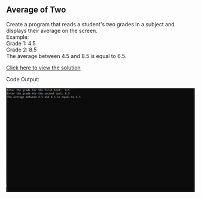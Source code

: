 ## Average of Two

Create a program that reads a student's two grades in a subject and displays their average on the screen.<br>
Example:<br>
Grade 1: 4.5<br>
Grade 2: 8.5<br>
The average between 4.5 and 8.5 is equal to 6.5.

[Click here to view the solution](https://github.com/davi-p-oliveira-11/CCodeChallengeLab/blob/main/Challenges/AverageOfTwo/solution.c)

Code Output:

![Output](https://github.com/davi-p-oliveira-11/CCodeChallengeLab/blob/main/Challenges/AverageOfTwo/screenshot.JPG)
